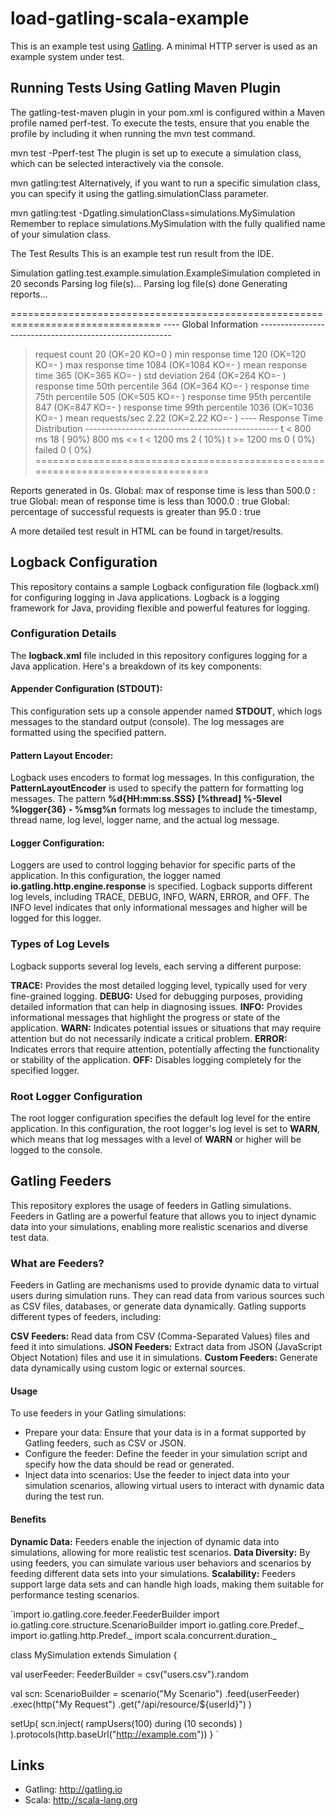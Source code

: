 # load-gatling-scala-example

This is an example test using [Gatling](https://gatling.io/). A minimal HTTP server is used as an example system under
test.

## Running Tests Using Gatling Maven Plugin

The gatling-test-maven plugin in your pom.xml is configured within a Maven profile named perf-test. To execute the tests, ensure that you enable the profile by including it when running the mvn test command.

mvn test -Pperf-test
The plugin is set up to execute a simulation class, which can be selected interactively via the console.

mvn gatling:test
Alternatively, if you want to run a specific simulation class, you can specify it using the gatling.simulationClass parameter.

mvn gatling:test -Dgatling.simulationClass=simulations.MySimulation
Remember to replace simulations.MySimulation with the fully qualified name of your simulation class.

The Test Results
This is an example test run result from the IDE.

Simulation gatling.test.example.simulation.ExampleSimulation completed in 20 seconds
Parsing log file(s)...
Parsing log file(s) done
Generating reports...

================================================================================
---- Global Information --------------------------------------------------------
> request count                                         20 (OK=20     KO=0     )
> min response time                                    120 (OK=120    KO=-     )
> max response time                                   1084 (OK=1084   KO=-     )
> mean response time                                   365 (OK=365    KO=-     )
> std deviation                                        264 (OK=264    KO=-     )
> response time 50th percentile                        364 (OK=364    KO=-     )
> response time 75th percentile                        505 (OK=505    KO=-     )
> response time 95th percentile                        847 (OK=847    KO=-     )
> response time 99th percentile                       1036 (OK=1036   KO=-     )
> mean requests/sec                                   2.22 (OK=2.22   KO=-     )
---- Response Time Distribution ------------------------------------------------
> t < 800 ms                                            18 (    90%)
> 800 ms <= t < 1200 ms                                  2 (    10%)
> t >= 1200 ms                                           0 (     0%)
> failed                                                 0 (     0%)
================================================================================

Reports generated in 0s.
Global: max of response time is less than 500.0 : true
Global: mean of response time is less than 1000.0 : true
Global: percentage of successful requests is greater than 95.0 : true

A more detailed test result in HTML can be found in target/results.

## Logback Configuration

This repository contains a sample Logback configuration file (logback.xml) for configuring logging in Java applications. Logback is a logging framework for Java, providing flexible and powerful features for logging.

### Configuration Details

The **logback.xml** file included in this repository configures logging for a Java application. Here's a breakdown of its key components:

#### Appender Configuration (STDOUT):

This configuration sets up a console appender named **STDOUT**, which logs messages to the standard output (console). The log messages are formatted using the specified pattern.

#### Pattern Layout Encoder:

Logback uses encoders to format log messages. In this configuration, the **PatternLayoutEncoder** is used to specify the pattern for formatting log messages. The pattern **%d{HH:mm:ss.SSS} [%thread] %-5level %logger{36} - %msg%n** formats log messages to include the timestamp, thread name, log level, logger name, and the actual log message.

#### Logger Configuration:

Loggers are used to control logging behavior for specific parts of the application. In this configuration, the logger named **io.gatling.http.engine.response** is specified. Logback supports different log levels, including TRACE, DEBUG, INFO, WARN, ERROR, and OFF. The INFO level indicates that only informational messages and higher will be logged for this logger.

### Types of Log Levels

Logback supports several log levels, each serving a different purpose:

**TRACE:** Provides the most detailed logging level, typically used for very fine-grained logging.
**DEBUG:** Used for debugging purposes, providing detailed information that can help in diagnosing issues.
**INFO:** Provides informational messages that highlight the progress or state of the application.
**WARN:** Indicates potential issues or situations that may require attention but do not necessarily indicate a critical problem.
**ERROR:** Indicates errors that require attention, potentially affecting the functionality or stability of the application.
**OFF:** Disables logging completely for the specified logger.

### Root Logger Configuration

The root logger configuration specifies the default log level for the entire application. In this configuration, the root logger's log level is set to **WARN**, which means that log messages with a level of **WARN** or higher will be logged to the console.


## Gatling Feeders

This repository explores the usage of feeders in Gatling simulations. Feeders in Gatling are a powerful feature that allows you to inject dynamic data into your simulations, enabling more realistic scenarios and diverse test data.

### What are Feeders?

Feeders in Gatling are mechanisms used to provide dynamic data to virtual users during simulation runs. They can read data from various sources such as CSV files, databases, or generate data dynamically. Gatling supports different types of feeders, including:

**CSV Feeders:** Read data from CSV (Comma-Separated Values) files and feed it into simulations.
**JSON Feeders:** Extract data from JSON (JavaScript Object Notation) files and use it in simulations.
**Custom Feeders:** Generate data dynamically using custom logic or external sources.

#### Usage

To use feeders in your Gatling simulations:

- Prepare your data: Ensure that your data is in a format supported by Gatling feeders, such as CSV or JSON.
- Configure the feeder: Define the feeder in your simulation script and specify how the data should be read or generated.
- Inject data into scenarios: Use the feeder to inject data into your simulation scenarios, allowing virtual users to interact with dynamic data during the test run.

#### Benefits

**Dynamic Data:** Feeders enable the injection of dynamic data into simulations, allowing for more realistic test scenarios.
**Data Diversity:** By using feeders, you can simulate various user behaviors and scenarios by feeding different data sets into your simulations.
**Scalability:** Feeders support large data sets and can handle high loads, making them suitable for performance testing scenarios.


`import io.gatling.core.feeder.FeederBuilder
import io.gatling.core.structure.ScenarioBuilder
import io.gatling.core.Predef._
import io.gatling.http.Predef._
import scala.concurrent.duration._

class MySimulation extends Simulation {

val userFeeder: FeederBuilder = csv("users.csv").random

val scn: ScenarioBuilder = scenario("My Scenario")
.feed(userFeeder)
.exec(http("My Request")
.get("/api/resource/${userId}")
)

setUp(
scn.inject(
rampUsers(100) during (10 seconds)
)
).protocols(http.baseUrl("http://example.com"))
}
`


## Links

* Gatling: http://gatling.io
* Scala: http://scala-lang.org